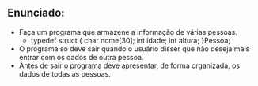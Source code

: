 ## Enunciado:
 - Faça um programa que armazene a informação de várias pessoas.
    - typedef struct {
        char nome[30];
        int idade;
        int altura;
    }Pessoa;
- O programa só deve sair quando o usuário disser que não deseja mais entrar com os dados de outra pessoa.
- Antes de sair o programa deve apresentar, de forma organizada, os dados de todas as pessoas.

